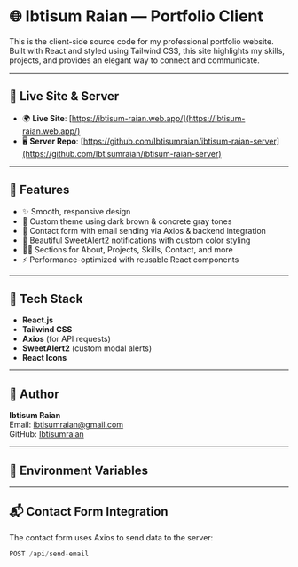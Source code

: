 # 🌐 Ibtisum Raian — Portfolio Client

This is the client-side source code for my professional portfolio website. Built with React and styled using Tailwind CSS, this site highlights my skills, projects, and provides an elegant way to connect and communicate.

---

## 🔗 Live Site & Server

- 🌍 **Live Site**: [https://ibtisum-raian.web.app/](https://ibtisum-raian.web.app/)  
- 🖥 **Server Repo**: [https://github.com/Ibtisumraian/ibtisum-raian-server](https://github.com/Ibtisumraian/ibtisum-raian-server)

---

## 🚀 Features

- ✨ Smooth, responsive design
- 🎨 Custom theme using dark brown & concrete gray tones
- 📧 Contact form with email sending via Axios & backend integration
- 🔔 Beautiful SweetAlert2 notifications with custom color styling
- 🧑‍💻 Sections for About, Projects, Skills, Contact, and more
- ⚡ Performance-optimized with reusable React components

---

## 📂 Tech Stack

- **React.js**
- **Tailwind CSS**
- **Axios** (for API requests)
- **SweetAlert2** (custom modal alerts)
- **React Icons**

---


## 👤 Author

**Ibtisum Raian**  
Email: ibtisumraian@gmail.com  
GitHub: [Ibtisumraian](https://github.com/Ibtisumraian)

---



## 🔐 Environment Variables

---

## 📬 Contact Form Integration

The contact form uses Axios to send data to the server:

```js
POST /api/send-email


